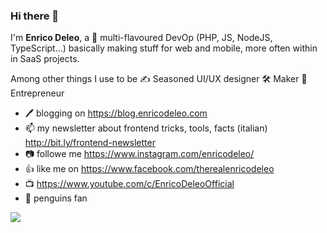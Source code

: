 ### Hi there 👋

<!--
**enricodeleo/enricodeleo** is a ✨ _special_ ✨ repository because its `README.md` (this file) appears on your GitHub profile.

Here are some ideas to get you started:

- 🔭 I’m currently working on ...
- 🌱 I’m currently learning ...
- 👯 I’m looking to collaborate on ...
- 🤔 I’m looking for help with ...
- 💬 Ask me about ...
- 📫 How to reach me: ...
- 😄 Pronouns: ...
- ⚡ Fun fact: ...
-->

I'm **Enrico Deleo**, a 🍱 multi-flavoured DevOp (PHP, JS, NodeJS, TypeScript...) basically making stuff for web and mobile, more often within in SaaS projects.  

Among other things I use to be
✍️ Seasoned UI/UX designer 
🛠️ Maker 
🚀 Entrepreneur

- 🖊️ blogging on https://blog.enricodeleo.com
- 📫 my newsletter about frontend tricks, tools, facts (italian) http://bit.ly/frontend-newsletter 
- 📷 followe me https://www.instagram.com/enricodeleo/
- 👍 like me on https://www.facebook.com/therealenricodeleo
- 📺 https://www.youtube.com/c/EnricoDeleoOfficial
- 🐧 penguins fan

![](banner.jpg)
